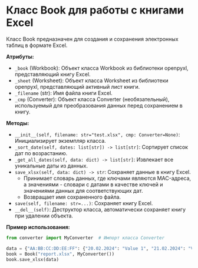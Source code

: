 
# Класс Book для работы с книгами Excel

Класс Book предназначен для создания и сохранения электронных таблиц в формате Excel.

**Атрибуты:**

* `_book` (Workbook): Объект класса Workbook из библиотеки openpyxl, представляющий книгу Excel.
* `_sheet` (Worksheet): Объект класса Worksheet из библиотеки openpyxl, представляющий активный лист книги.
* `_filename` (str): Имя файла книги Excel.
* `_cmp` (Converter): Объект класса Converter (необязательный), используемый для преобразования данных перед сохранением в книгу.

**Методы:**

* `__init__(self, filename: str="test.xlsx", cmp: Converter=None)`: Инициализирует экземпляр класса.
* `_sort_date(self, dates: list[str]) -> list[str]`: Сортирует список дат по возрастанию.
* `_get_all_dates(self, data: dict) -> list[str]`: Извлекает все уникальные даты из данных.
* `save_xlsx(self, data: dict) -> str`: Сохраняет данные в книгу Excel.
    * Принимает словарь данных, где ключами являются MAC-адреса, а значениями - словари с датами в качестве ключей и значениями данных для соответствующих дат.
    * Возвращает имя сохраненного файла.
* `save(self, filename: str=...)`: Сохраняет книгу Excel.
* `__del__(self)`: Деструктор класса, автоматически сохраняет книгу при удалении объекта.

**Пример использования:**

```python
from converter import MyConverter  # Импорт класса Converter

data = {"AA:BB:CC:DD:EE:FF": {"20.02.2024": "Value 1", "21.02.2024": "Value 2"}}
book = Book("report.xlsx", MyConverter())
book.save_xlsx(data)
